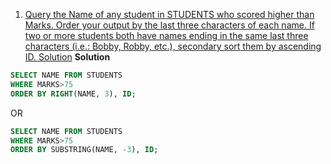 1. [Query the Name of any student in STUDENTS who scored higher than Marks. Order your output by the last three characters of each name. If two or more students both have names ending in the same last three characters (i.e.: Bobby, Robby, etc.), secondary sort them by ascending ID.
Solution](https://www.hackerrank.com/challenges/more-than-75-marks/problem?isFullScreen=true)
**Solution**
```sql
SELECT NAME FROM STUDENTS
WHERE MARKS>75 
ORDER BY RIGHT(NAME, 3), ID;
```
OR
```sql
SELECT NAME FROM STUDENTS
WHERE MARKS>75 
ORDER BY SUBSTRING(NAME, -3), ID;
```
